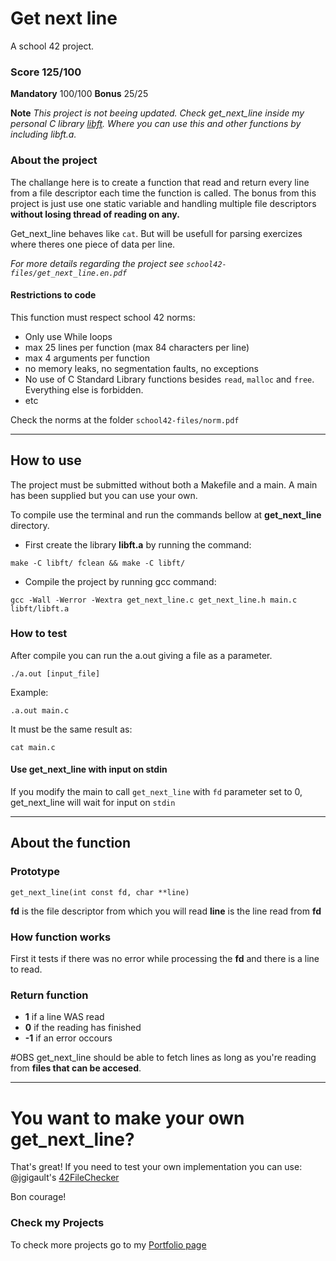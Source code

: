 # Get next line
A school 42 project.

 ### Score 125/100
 **Mandatory**
 100/100 
 **Bonus**
 25/25

**Note** *This project is not beeing updated. Check get_next_line inside my personal C library [libft](https://github.com/tavelino/libft "libft, a project from school 42"). Where you can use this and other functions by including libft.a.*

### About the project

The challange here is to create a function that read and return every line from a file descriptor each time the function is called.
The bonus from this project is just use one static variable and handling multiple file descriptors **without losing thread of reading on any.**

Get_next_line behaves like `cat`. But will be usefull for parsing exercizes where theres one piece of data per line.

*For more details regarding the project see `school42-files/get_next_line.en.pdf`*

#### Restrictions to code

This function must respect school 42 norms:
 - Only use While loops
 - max 25 lines per function (max 84 characters per line)
 - max 4 arguments per function
 - no memory leaks, no segmentation faults, no exceptions
 - No use of C Standard Library functions besides `read`, `malloc` and `free`. Everything else is forbidden.
 - etc
 
Check the norms at the folder `school42-files/norm.pdf`
 
***

## How to use

The project must be submitted without both a Makefile and a main. A main has been supplied but you can use your own.

To compile use the terminal and run the commands bellow at **get_next_line** directory.

- First create the library **libft.a** by running the command:
```console
make -C libft/ fclean && make -C libft/
```
- Compile the project by running gcc command:
```console
gcc -Wall -Werror -Wextra get_next_line.c get_next_line.h main.c libft/libft.a
```

### How to test

After compile you can run the a.out giving a file as a parameter.

```console
./a.out [input_file]
```
Example:

  ```console
  .a.out main.c
  ```

It must be the same result as:

   ```console
   cat main.c
   ```

#### Use get_next_line with input on stdin

If you modify the main to call `get_next_line` with `fd` parameter set to 0, 
get_next_line will wait for input on `stdin`

*** 

## About the function

### Prototype
```
get_next_line(int const fd, char **line)
```
**fd** is the file descriptor from which you will read
**line** is the line read from **fd**

### How function works
First it tests if there was no error while processing the **fd** and there is a line to read.

### Return function
 - **1** if a line WAS read
 - **0** if the reading has finished
 - **-1** if an error occours


#OBS
get_next_line should be able to fetch lines as long as you're reading from **files that can be accesed**.

***

# You want to make your own get_next_line?

That's great!
If you need to test your own implementation you can use:
@jgigault's [42FileChecker](https://github.com/jgigault/42FileChecker)

Bon courage!

### Check my Projects
To check more projects go to my [Portfolio page](https://github.com/thaisavelino/Portfiolio_42_SiliconValley_Paris)

